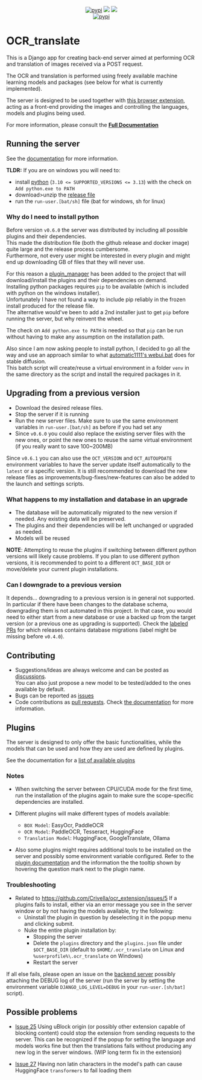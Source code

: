<div align="center">
  <p align="center">
	<a href="https://pypi.org/project/django-ocr_translate/"><img src="https://img.shields.io/pypi/dm/django-ocr_translate?style=flat-square" alt="pypi"/></a>
	<a href="https://pypi.org/project/django-ocr_translate/"><img src="https://img.shields.io/pypi/v/django-ocr_translate?style=flat-square" /></a>
	<a href="https://pypi.org/project/django-ocr_translate/"><img src="https://img.shields.io/github/downloads/Crivella/ocr_translate/total.svg?style=flat-square" /></a>
  <br />
	<a href="https://crivella.github.io/ocr_translate/"><img src="https://img.shields.io/badge/GitHub%20Pages-222222?style=for-the-badge&logo=GitHub%20Pages&logoColor=white" alt="pypi"/></a>
  </p>
</div>

# OCR_translate

This is a Django app for creating back-end server aimed at performing OCR and translation of images received via a POST request.

The OCR and translation is performed using freely available machine learning models and packages (see below for what is currently implemented).

The server is designed to be used together with [this browser extension](https://github.com/Crivella/ocr_extension), acting as a front-end providing the images and controlling the languages, models and plugins being used.

For more information, please consult the **[Full Documentation](https://crivella.github.io/ocr_translate/)**

## Running the server

See the [documentation](https://crivella.github.io/ocr_translate/user/index.html#running-the-server) for more information.

**TLDR:** If you are on windows you will need to:

- install [python](https://www.python.org/downloads/windows/) (`3.10 <= SUPPORTED_VERSIONS <= 3.13`) with the check on `Add python.exe to PATH`
- download>unzip the [release file](/../../releases/latest/download/run_server.zip)
- run the `run-user.[bat/sh]` file (bat for windows, sh for linux)

### Why do I need to install python

Before version `v0.6.0` the server was distributed by including all possible plugins and their dependencies.\
This made the distribution file (both the github release and docker image) quite large and the release process cumbersome.\
Furthermore, not every user might be interested in every plugin and might end up downloading GB of files that they will never use.

For this reason a [plugin_manager](ocr_translate/plugin_manager.py) has been added to the project that will download/install the plugins and their dependencies on demand.\
Installing python packages requires `pip` to be available (which is included with python on the windows installer).\
Unfortunately I have not found a way to include pip reliably in the frozen install produced for the release file.\
The alternative would've been to add a 2nd installer just to get `pip` before running the server, but why reinvent the wheel.

The check on `Add python.exe to PATH` is needed so that `pip` can be run without having to make any assumption on the installation path.

Also since I am now asking people to install python, I decided to go all the way and use an approach similar to what [automatic1111's webui.bat](https://github.com/AUTOMATIC1111/stable-diffusion-webui/blob/master/webui.bat) does for stable diffusion.\
This batch script will create/reuse a virtual environment in a folder `venv` in the same directory as the script and install the required packages in it.

## Upgrading from a previous version

- Download the desired release files.
- Stop the server if it is running
- Run the new server files. Make sure to use the same environment variables in `run-user.[bat/sh]` as before if you had set any
- Since `v0.6.0` you could also replace the existing server files with the new ones, or point the new ones to reuse the same virtual environment (if you really want to save 100~200MB)

Since `v0.6.1` you can also use the `OCT_VERSION` and `OCT_AUTOUPDATE` environment variables to have the server update itself automatically to the `latest` or a specific version.
It is still recommended to download the new release files as improvements/bug-fixes/new-features can also be added to the launch and settings scripts.

### What happens to my installation and database in an upgrade

- The database will be automatically migrated to the new version if needed. Any existing data will be preserved.
- The plugins and their dependencies will be left unchanged or upgraded as needed.
- Models will be reused

**NOTE**: Attempting to reuse the plugins if switching between different python versions will likely cause problems.
If you plan to use different python versions, it is recommended to point to a different `OCT_BASE_DIR` or move/delete your current plugin installations.

### Can I downgrade to a previous version

It depends... downgrading to a previous version is in general not supported.
In particular if there have been changes to the database schema, downgrading them is not automated in this project.
In that case, you would need to either start from a new database or use a backed up from the target version (or a previous one as upgrading is supported).
Check the [labeled PRs](https://github.com/Crivella/ocr_translate/pulls?q=is%3Apr+label%3Adatabase_migrations) for which releases  contains database migrations (label might be missing before `v0.4.0`).

## Contributing

- Suggestions/Ideas are always welcome and can be posted as [discussions](https://github.com/Crivella/ocr_translate/discussions).\
  You can also just propose a new model to be tested/added to the ones available by default.
- Bugs can be reported as [issues](https://github.com/Crivella/ocr_translate/issues)
- Code contributions as [pull requests](https://github.com/Crivella/ocr_translate/pulls).
  Check [the documentation](https://crivella.github.io/ocr_translate/contrib/index.html) for more information.

## Plugins

The server is designed to only offer the basic functionalities, while the models that can be used and how they are used are defined by plugins.

See the documentation for a [list of available plugins](https://crivella.github.io/ocr_translate/plugins/index.html)

### Notes

- When switching the server between CPU/CUDA mode for the first time, run the installation of the plugins again to make sure the scope-specific dependencies are installed.
- Different plugins will make different types of models available:
  - `BOX Model`: EasyOcr, PaddleOCR
  - `OCR Model`: PaddleOCR, Tesseract, HuggingFace
  - `Translation Model`: HuggingFace, GoogleTranslate, Ollama

- Also some plugins might requires additional tools to be installed on the server and possibly some environment variable configured.
  Refer to the [plugin documentation](https://crivella.github.io/ocr_translate/plugins/index.html) and the information the the tooltip shown by hovering the question mark next to the plugin name.

### Troubleshooting

- Related to https://github.com/Crivella/ocr_extension/issues/5 If a plugins fails to install, either via an error message you see in the server window or by not having the models available, try the following:
  - Uninstall the plugin in question by deselecting it in the popup menu and clicking submit.
  - Nuke the entire plugin installation by:
    - Stopping the server
    - Delete the `plugins` directory and the `plugins.json` file under `$OCT_BASE_DIR` (default to `$HOME/.ocr_translate` on Linux and `%userprofile%\.ocr_translate` on Windows)
    - Restart the server

If all else fails, please open an issue on the [backend server](https://github.com/Crivella/ocr_translate) possibly attaching the DEBUG log of the server (run the server by setting the environment variable `DJANGO_LOG_LEVEL=DEBUG` in your `run-user.[sh/bat]` script).

## Possible problems

- [Issue 25](/../../issues/25) Using uBlock origin (or possibly other extension capable of blocking content) could stop the extension from sending requests to the server. This can be recognized if the popup for setting the language and models works fine but then the translations fails without producing any new log in the server windows. (WIP long term fix in the extension)

- [Issue 27](/../../issues/27) Having non latin characters in the model's path can cause HuggingFace `transformers` to fail loading them
